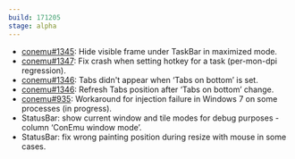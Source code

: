 ```yaml
---
build: 171205
stage: alpha
---
```


* [conemu#1345](https://github.com/Maximus5/ConEmu/issues/1345): Hide visible frame under TaskBar in maximized mode.
* [conemu#1347](https://github.com/Maximus5/ConEmu/issues/1347): Fix crash when setting hotkey for a task (per-mon-dpi regression).
* [conemu#1346](https://github.com/Maximus5/ConEmu/issues/1346): Tabs didn't appear when ‘Tabs on bottom’ is set.
* [conemu#1346](https://github.com/Maximus5/ConEmu/issues/1346): Refresh Tabs position after ‘Tabs on bottom’ change.
* [conemu#935](https://github.com/Maximus5/ConEmu/issues/935): Workaround for injection failure in Windows 7 on some processes (in progress).
* StatusBar: show current window and tile modes for debug purposes - column ‘ConEmu window mode’.
* StatusBar: fix wrong painting position during resize with mouse in some cases.
